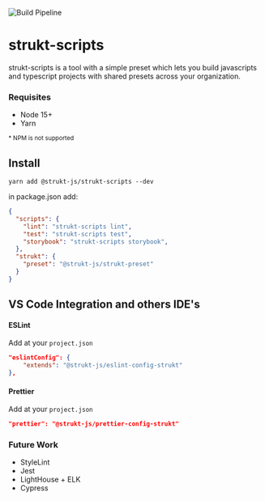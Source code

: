 ![Build Pipeline](https://github.com/strukt-js/strukt-scripts/workflows/Build,%20Lint,%20Test/badge.svg?branch=main)

# strukt-scripts

strukt-scripts is a tool with a simple preset which lets you build javascripts and typescript projects with shared presets across your organization.

### Requisites 
 - Node 15+ 
 - Yarn 

<sub> * NPM is not supported </sub>
 
## Install

```shell
yarn add @strukt-js/strukt-scripts --dev
```

in package.json add:

```json
{
  "scripts": {
    "lint": "strukt-scripts lint",
    "test": "strukt-scripts test",
    "storybook": "strukt-scripts storybook",
  },
  "strukt": {
    "preset": "@strukt-js/strukt-preset"
  }
}
```

## VS Code Integration and others IDE's

#### ESLint
Add at your `project.json`
```json
"eslintConfig": {
    "extends": "@strukt-js/eslint-config-strukt"
},
```

#### Prettier
Add at your `project.json`
```json
"prettier": "@strukt-js/prettier-config-strukt"
```

### Future Work
* StyleLint
* Jest
* LightHouse + ELK
* Cypress

